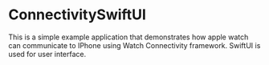 # ConnectivitySwiftUI
This is a simple example application that demonstrates how apple watch can communicate to IPhone using Watch Connectivity framework. SwiftUI is used for user interface.
